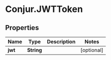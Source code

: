# Conjur.JWTToken

## Properties

Name | Type | Description | Notes
------------ | ------------- | ------------- | -------------
**jwt** | **String** |  | [optional] 



